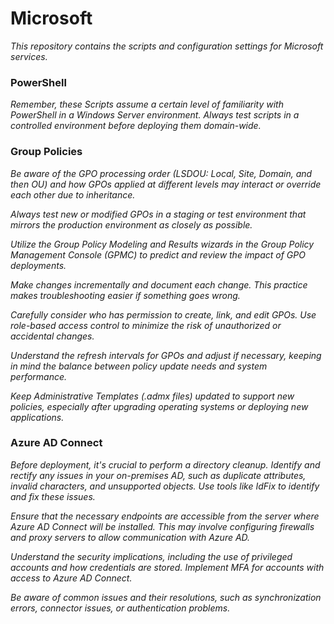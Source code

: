 # Microsoft

*This repository contains the scripts and configuration settings for Microsoft services.*

### PowerShell

*Remember, these Scripts assume a certain level of familiarity with PowerShell in a Windows Server environment. Always test scripts in a controlled environment before deploying them domain-wide.*

### Group Policies 

*Be aware of the GPO processing order (LSDOU: Local, Site, Domain, and then OU) and how GPOs applied at different levels may interact or override each other due to inheritance.*

*Always test new or modified GPOs in a staging or test environment that mirrors the production environment as closely as possible.*

*Utilize the Group Policy Modeling and Results wizards in the Group Policy Management Console (GPMC) to predict and review the impact of GPO deployments.*

*Make changes incrementally and document each change. This practice makes troubleshooting easier if something goes wrong.*

*Carefully consider who has permission to create, link, and edit GPOs. Use role-based access control to minimize the risk of unauthorized or accidental changes.*

*Understand the refresh intervals for GPOs and adjust if necessary, keeping in mind the balance between policy update needs and system performance.*

*Keep Administrative Templates (.admx files) updated to support new policies, especially after upgrading operating systems or deploying new applications.*

### Azure AD Connect

*Before deployment, it's crucial to perform a directory cleanup. Identify and rectify any issues in your on-premises AD, such as duplicate attributes, invalid characters, and unsupported objects. Use tools like IdFix to identify and fix these issues.*

*Ensure that the necessary endpoints are accessible from the server where Azure AD Connect will be installed. This may involve configuring firewalls and proxy servers to allow communication with Azure AD.*

*Understand the security implications, including the use of privileged accounts and how credentials are stored. Implement MFA for accounts with access to Azure AD Connect.*

*Be aware of common issues and their resolutions, such as synchronization errors, connector issues, or authentication problems.*

